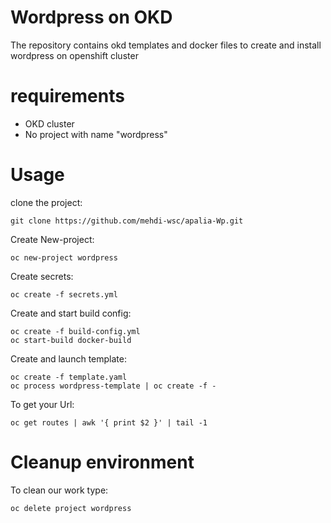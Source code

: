 # Wordpress on OKD
The repository contains okd templates and docker files to create and install wordpress on openshift cluster
# requirements
- OKD cluster
- No project with name "wordpress" 
# Usage
clone the project:
```
git clone https://github.com/mehdi-wsc/apalia-Wp.git

```
Create New-project: 
```
oc new-project wordpress

``` 
Create secrets:
```
oc create -f secrets.yml 
``` 
Create and start build config: 
``` 
oc create -f build-config.yml 
oc start-build docker-build 
``` 
Create and launch template: 
``` 
oc create -f template.yaml
oc process wordpress-template | oc create -f - 

``` 
To get your Url:
```
oc get routes | awk '{ print $2 }' | tail -1
``` 
# Cleanup environment 
To clean our work type:
``` 
oc delete project wordpress
```

